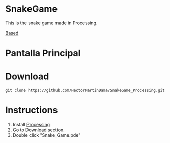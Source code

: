 # SnakeGame
This is the snake game made in Processing.

[Based](https://www.google.com/fbx?fbx=snake_arcade)

# Pantalla Principal




# Download
```
git clone https://github.com/HectorMartinDama/SnakeGame_Processing.git
```
# Instructions
1. Install [Processing](https://processing.org/download)
2. Go to Download section.
3. Double click "Snake_Game.pde"
